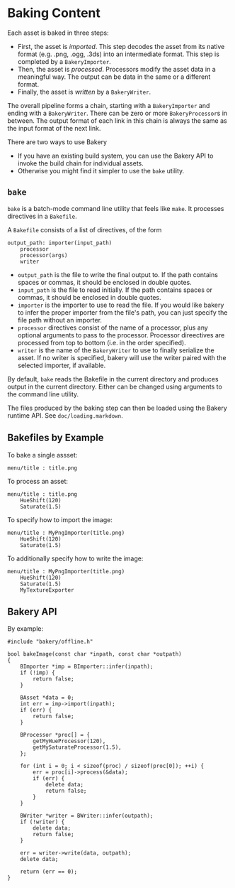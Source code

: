 Baking Content
==============

Each asset is baked in three steps:

* First, the asset is _imported_. This step decodes the asset from its native 
  format (e.g. .png, .ogg, .3ds) into an intermediate format. This step is 
  completed by a `BakeryImporter`.
* Then, the asset is _processed_. Processors modify the asset data in a
  meaningful way. The output can be data in the same or a different format.
* Finally, the asset is _written_ by a `BakeryWriter`. 

The overall pipeline forms a chain, starting with a `BakeryImporter` and 
ending with a `BakeryWriter`. There can be zero or more `BakeryProcessor`s
in between. The output format of each link in this chain is always the same
as the input format of the next link.

There are two ways to use Bakery

* If you have an existing build system, you can use the Bakery API to
  invoke the build chain for individual assets.
* Otherwise you might find it simpler to use the `bake` utility.

## `bake`

`bake` is a batch-mode command line utility that feels like `make`. 
It processes directives in a `Bakefile`. 

A `Bakefile` consists of a list of directives, of the form

    output_path: importer(input_path)
        processor
        processor(args)
        writer

* `output_path` is the file to write the final output to. If the path contains
  spaces or commas, it should be enclosed in double quotes.
* `input_path` is the file to read initially. If the path contains spaces or 
  commas, it should be enclosed in double quotes.
* `importer` is the importer to use to read the file. If you would like bakery
  to infer the proper importer from the file's path, you can just specify the
  file path without an importer.
* `processor` directives consist of the name of a processor, plus any optional
  arguments to pass to the processor. Processor direectives are processed from 
  top to bottom (i.e. in the order specified).
* `writer` is the name of the `BakeryWriter` to use to finally serialize the
  asset. If no writer is specified, bakery will use the writer paired with the
  selected importer, if available. 

By default, `bake` reads the Bakefile in the current directory and
produces output in the current directory. Either can be changed 
using arguments to the command line utility.

The files produced by the baking step can then be loaded using
the Bakery runtime API. See `doc/loading.markdown`.

## Bakefiles by Example

To bake a single assset:

    menu/title : title.png

To process an asset:

    menu/title : title.png
        HueShift(120)
        Saturate(1.5)

To specify how to import the image:

    menu/title : MyPngImporter(title.png)
        HueShift(120)
        Saturate(1.5)

To additionally specify how to write the image:

    menu/title : MyPngImporter(title.png)
        HueShift(120)
        Saturate(1.5)
        MyTextureExporter

## Bakery API

By example:

    #include "bakery/offline.h"

    bool bakeImage(const char *inpath, const char *outpath) 
    {
        BImporter *imp = BImporter::infer(inpath);
        if (!imp) {
            return false;
        }

        BAsset *data = 0;
        int err = imp->import(inpath);
        if (err) {
            return false;
        }

        BProcessor *proc[] = { 
            getMyHueProcessor(120),
            getMySaturateProcessor(1.5),
        };

        for (int i = 0; i < sizeof(proc) / sizeof(proc[0]); ++i) {
            err = proc[i]->process(&data);
            if (err) {
                delete data;
                return false;
            }
        }

        BWriter *writer = BWriter::infer(outpath);
        if (!writer) {
            delete data;
            return false;
        }

        err = writer->write(data, outpath);
        delete data;

        return (err == 0);
    }

